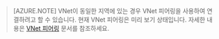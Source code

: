 >[AZURE.NOTE] VNet이 동일한 지역에 있는 경우 VNet 피어링을 사용하여 연결하려고 할 수 있습니다. 현재 VNet 피어링은 미리 보기 상태입니다. 자세한 내용은 [VNet 피어링](../articles/virtual-network/virtual-network-peering-overview.md) 문서를 참조하세요.

<!---HONumber=AcomDC_0803_2016-->